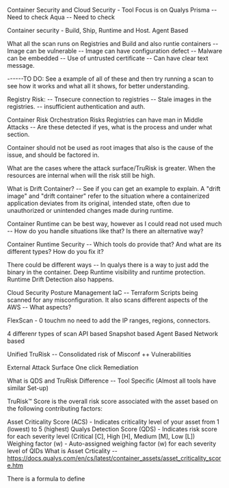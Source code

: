Container Security and Cloud Security - Tool Focus is on 
Qualys
Prisma -- Need to check 
Aqua -- Need to check 

Container security - Build, Ship, Runtime and Host.
Agent Based

What all the scan runs on Registries and Build and also runtie containers
-- Image can be vulnerable
-- Image can have configuration defect
-- Malware can be embedded
-- Use of untrusted certificate
-- Can have clear text message.

------TO DO: See a example of all of these and then try running a scan to see how it works and what all it shows, for better understanding.

Registry Risk:
-- Tnsecure connection to registries
-- Stale images in the registries.
-- insufficient authentication and auth.

Container Risk 
Orchestration Risks
Registries can have man in Middle Attacks -- Are these detected if yes, what is the process and under what section.

Container should not be used as root images that also is the cause of the issue, and should be factored in.

What are the cases where the attack surface/TruRisk is greater.
When the resources are internal when will the risk still be high.

What is Drift Container? -- See if you can get an example to explain.
A "drift image" and "drift container" refer to the situation where a containerized application deviates from its original, intended state, often due to unauthorized or unintended changes made during runtime.

Container Runtime can be best way, however as I could read not used much -- How do you handle situations like that?
Is there an alternative way?

Container Runtime Security -- Which tools do provide that? And what are its different types?
How do you fix it?

There could be different ways -- In qualys there is a way to just add the binary in the container.
Deep Runtime visibility  and runtime protection.
Runtime Drift Detection also happens.


Cloud Security Posture Management
IaC -- Terraform Scripts being scanned for any misconfiguration.
It also scans different aspects of the AWS -- What aspects?

FlexScan - 
0 touchm no need to add the IP ranges, regions, connectors.

4 differenr types of scan 
API based
Snapshot based
Agent Based
Network based

Unified TruRisk -- Consolidated risk of Misconf ++ Vulnerabilities

External Attack Surface
One click Remediation

What is QDS and TruRisk Difference -- Tool Specific (Almost all tools have similar Set-up)

TruRisk™ Score is the overall risk score associated with the asset based on the following contributing factors:

Asset Criticality Score (ACS) - Indicates criticality level of your asset from 1 (lowest) to 5 (highest) 
Qualys Detection Score (QDS) -  Indicates risk score for each severity level (Critical [C], High [H], Medium [M], Low [L])
Weighing factor (w) - Auto-assigned weighing factor (w) for each severity level of QIDs
What is Asset Crticality -- 
https://docs.qualys.com/en/cs/latest/container_assets/asset_criticality_score.htm

There is a formula to define 




